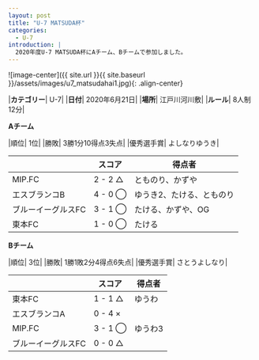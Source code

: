 ```yaml
---
layout: post
title: "U-7 MATSUDA杯"
categories:
  - U-7
introduction: |
  2020年度U-7 MATSUDA杯にAチーム、Bチームで参加しました。
---
```


![image-center]({{ site.url }}{{ site.baseurl }}/assets/images/u7_matsudahai1.jpg){: .align-center}

|**カテゴリー**| U-7|
|**日付**| 2020年6月21日|
|**場所**| 江戸川河川敷|
|**ルール**| 8人制12分|

**Aチーム**

|順位| 1位|
|勝敗| 3勝1分10得点3失点|
|優秀選手賞| よしなりゆうき|

|   |スコア|得点者|
|---|-----|-----|
|MIP.FC| 2 - 2 △ |とものり、かずや|
|エスブランコB| 4 - 0 ◯ |ゆうき2、たける、とものり|
|ブルーイーグルスFC| 3 - 1 ◯ | たける、かずや、OG|
|東本FC| 1 - 0 ◯ | たける |


**Bチーム**

|順位| 3位|
|勝敗| 1勝1敗2分4得点6失点|
|優秀選手賞| さとうよしなり|

|   |スコア|得点者|
|---|-----|-----|
|東本FC| 1 - 1 △ |ゆうわ|
|エスブランコA| 0 - 4 × ||
|MIP.FC| 3 - 1 ◯ | ゆうわ3|
|ブルーイーグルスFC| 0 - 0 △ | |
